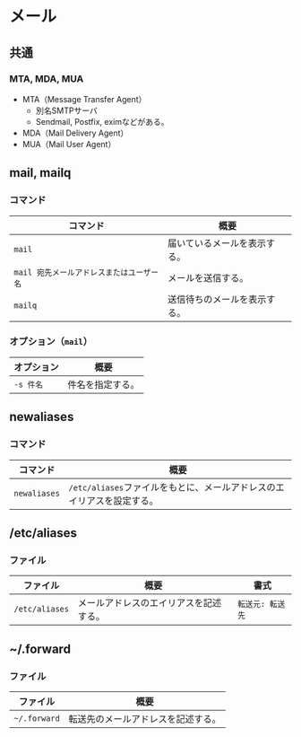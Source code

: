 # メール

## 共通

### MTA, MDA, MUA

- MTA（Message Transfer Agent）
  - 別名SMTPサーバ
  - Sendmail, Postfix, eximなどがある。
- MDA（Mail Delivery Agent）
- MUA（Mail User Agent）

## mail, mailq

### コマンド

| コマンド                                  | 概要                         |
| ----------------------------------------- | ---------------------------- |
| `mail`                                    | 届いているメールを表示する。 |
| `mail 宛先メールアドレスまたはユーザー名` | メールを送信する。           |
| `mailq`                                   | 送信待ちのメールを表示する。 |

### オプション（`mail`）

| オプション | 概要             |
| ---------- | ---------------- |
| `-s 件名`  | 件名を指定する。 |

## newaliases

### コマンド

|コマンド|概要|
|---|---|
|`newaliases`|`/etc/aliases`ファイルをもとに、メールアドレスのエイリアスを設定する。|

## /etc/aliases

### ファイル

| ファイル       | 概要                                   | 書式             |
| -------------- | -------------------------------------- | ---------------- |
| `/etc/aliases` | メールアドレスのエイリアスを記述する。 | `転送元: 転送先` |

## ~/.forward

### ファイル

| ファイル     | 概要                               |
| ------------ | ---------------------------------- |
| `~/.forward` | 転送先のメールアドレスを記述する。 |
